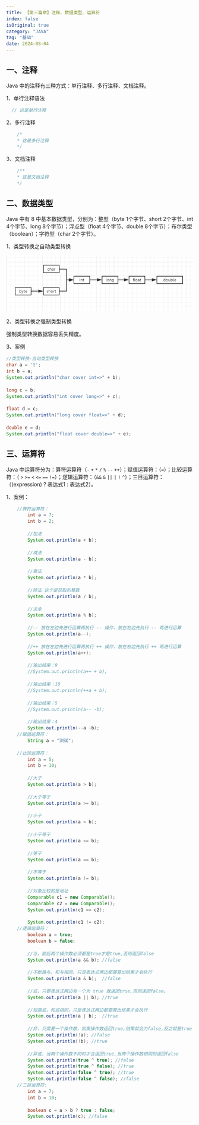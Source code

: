 ```yaml
---
title: 【第三篇章】注释、数据类型、运算符
index: false
isOriginal: true
category: "JAVA"
tag: "基础"
date: 2024-08-04
---
```


## 一、注释

Java 中的注释有三种方式：单行注释、多行注释、文档注释。

1、单行注释语法
```java
  // 这是单行注释
```

2、多行注释
```java
    /*
    * 这是多行注释
    */
```

3、文档注释
```java
    /**
    * 这是文档注释
    */
```

## 二、数据类型

Java 中有 8 中基本数据类型，分别为：整型（byte 1个字节、short 2个字节、int 4个字节、long 8个字节）；浮点型（float 4个字节、double 8个字节）；布尔类型（boolean）；字符型（char 2个字节）。

1、类型转换之自动类型转换

![自动类型转换](./leixingzhuanhuan.png)

2、类型转换之强制类型转换

强制类型转换数据容易丢失精度。

3、案例
```java
//类型转换-自动类型转换
char a = 't';
int b = a;
System.out.println("char cover int=>" + b);

long c = b;
System.out.println("int cover long=>" + c);

float d = c;
System.out.println("long cover float=>" + d);

double e = d;
System.out.println("float cover double=>" + e);
```

## 三、运算符
Java 中运算符分为：算符运算符（`-` `+` `*` `/` `%` `--` `++`）；赋值运算符：（`=`）；比较运算符：（ `>` `>=` `<` `<=` `==` `!=`）；逻辑运算符：（`&&` `&` `||` `|` `!` `^`）；三目运算符：（(expression) ? 表达式1 : 表达式2）。

1、案例：
```java
    //算符运算符：
        int a = 7;
        int b = 2;

        //加法
        System.out.println(a + b);

        //减法
        System.out.println(a - b);

        //乘法
        System.out.println(a * b);

        //除法 这个是获取的整数
        System.out.println(a / b);

        //求余
        System.out.println(a % b);

        //-- 放在左边先进行运算再执行 -- 操作，放在右边先执行 -- 再进行运算
        System.out.println(a--);

        //++ 放在左边先进行运算再执行 ++ 操作，放在右边先执行 ++ 再进行运算
        System.out.println(a++);

        //输出结果：9
        //System.out.println(a++ + b);

        //输出结果：10
        //System.out.println(++a + b);

        //输出结果：5
        //System.out.println(a-- -b);

        //输出结果：4
        System.out.println(--a -b);
    //赋值运算符：
        String a = "测试";

    //比较运算符：
        int a = 5;
        int b = 10;

        //大于
        System.out.println(a > b);

        //大于等于
        System.out.println(a >= b);

        //小于
        System.out.println(a < b);

        //小于等于
        System.out.println(a <= b);

        //等于
        System.out.println(a == b);

        //不等于
        System.out.println(a != b);

        //对象比较的是地址
        Comparable c1 = new Comparable();
        Comparable c2 = new Comparable();
        System.out.println(c1 == c2);

        System.out.println(c1 != c2);
    //逻辑运算符：
        boolean a = true;
        boolean b = false;

        //与，前后两个操作数必须都是true才是true,否则返回false
        System.out.println(a && b); //false

        //不断路与，和与相同，只是表达式两边都要算出结果才会执行
        System.out.println(a & b);  //false

        //或，只要表达式两边有一个为 true 就返回true,否则返回false。
        System.out.println(a || b); //true

        //短路或，和或相同，只是表达式两边都要算出结果才会执行
        System.out.println(a | b);  //true

        //非，只需要一个操作数，如果操作数返回true,结果就会为false,反之就是true
        System.out.println(!a); //false
        System.out.println(!b); //true

        //异或，当两个操作数不同时才会返回true,当两个操作数相同则返回false
        System.out.println(true ^ true); //false
        System.out.println(true ^ false); //true
        System.out.println(false ^ true); //true
        System.out.println(false ^ false); //false
    //三目运算符:
        int a = 7;
        int b = 10;

        boolean c = a > b ? true : false;
        System.out.println(c); //false
```
